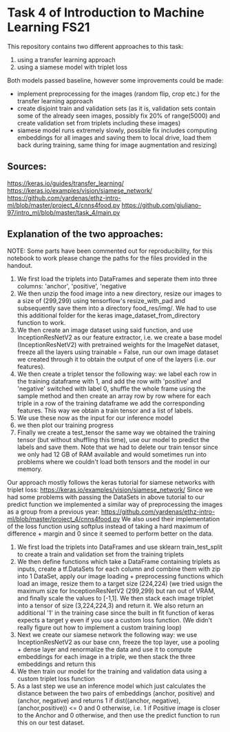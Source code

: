 # Task 4 of Introduction to Machine Learning FS21

This repository contains two different approaches to this task:
1. using a transfer learning approach
2. using a siamese model with triplet loss

Both models passed baseline, however some improvements could be made:
- implement preprocessing for the images (random flip, crop etc.) for the transfer learning approach
- create disjoint train and validation sets (as it is, validation sets contain some of the already seen images, possibly fix 20% of range(5000) and create validation set from triplets including these images)
- siamese model runs extremely slowly, possible fix includes computing embeddings for all images and saving them to local drive, load them back during training, same thing for image augmentation and resizing)

## Sources:
https://keras.io/guides/transfer_learning/
https://keras.io/examples/vision/siamese_network/
https://github.com/yardenas/ethz-intro-ml/blob/master/project_4/cnns4food.py
https://github.com/giuliano-97/intro_ml/blob/master/task_4/main.py

## Explanation of the two approaches:
NOTE: Some parts have been commented out for reproducibility, for this notebook to work please change the paths for the files provided in the handout.

1) We first load the triplets into DataFrames and seperate them into three columns: 'anchor', 'positive', 'negative
2) We then unzip the food image into a new directory, resize our images to a size of (299,299) using tensorflow's resize_with_pad and subsequently save them into a directory food_res/img/. We had to use this additional folder for the keras image_dataset_from_directory function to work.
3) We then create an image dataset using said function, and use InceptionResNetV2 as our feature extractor, i.e. we create a base model (InceptionResNetV2) with pretrained weights for the ImageNet dataset, freeze all the layers using trainable = False, run our own image dataset we created through it to obtain the output of one of the layers (i.e. our features).
4) We then create a triplet tensor the following way: we label each row in the training dataframe with 1, and add the row with 'positive' and 'negative' switched with label 0, shuffle the whole frame using the sample method and then create an array row by row where for each triple in a row of the training dataframe we add the corresponding features. This way we obtain a train tensor and a list of labels.
5) We use these now as the input for our inference model
6) we then plot our training progress
7) Finally we create a test_tensor the same way we obtained the training tensor (but without shuffling this time), use our model to predict the labels and save them. Note that we had to delete our train tensor since we only had 12 GB of RAM available and would sometimes run into problems where we couldn't load both tensors and the model in our memory.

Our approach mostly follows the keras tutorial for siamese networks with triplet loss: https://keras.io/examples/vision/siamese_network/
Since we had some problems with passing the DataSets in above tutorial to our predict function we implemented a similar way of preprocessing the images as a group from a previous year: https://github.com/yardenas/ethz-intro-ml/blob/master/project_4/cnns4food.py
We also used their implementation of the loss function using softplus instead of taking a hard maximum of difference + margin and 0 since it seemed to perform better on the data.

1) We first load the triplets into DataFrames and use sklearn train_test_split to create a train and validation set from the training triplets
2) We then define functions which take a DataFrame containing triplets as inputs, create a tf.DataSets for each column and combine them with zip into 1 DataSet, apply our image loading + preprocessing functions which load an image, resize them to a target size (224,224) (we tried usign the maximum size for InceptionResNetV2 (299,299) but ran out of VRAM, and finally scale the values to [-1,1]. We then stack each image triplet into a tensor of size (3,224,224,3) and return it. We also return an additional '1' in the training case since the built in fit function of keras expects a target y even if you use a custom loss function. (We didn't really figure out how to implement a custom training loop)
3) Next we create our siamese network the following way: we use InceptionResNetV2 as our base cnn, freeze the top layer, use a pooling + dense layer and renormalize the data and use it to compute embeddings for each image in a triple, we then stack the three embeddings and return this
4) We then train our model for the training and validation data using a custom triplet loss function
5) As a last step we use an inference model which just calculates the distance between the two pairs of embeddings (anchor, positive) and (anchor, negative) and returns 1 if dist((anchor, negative), (anchor,positive)) <= 0 and 0 otherwise, i.e. 1 if Positive image is closer to the Anchor and 0 otherwise, and then use the predict function to run this on our test dataset. 